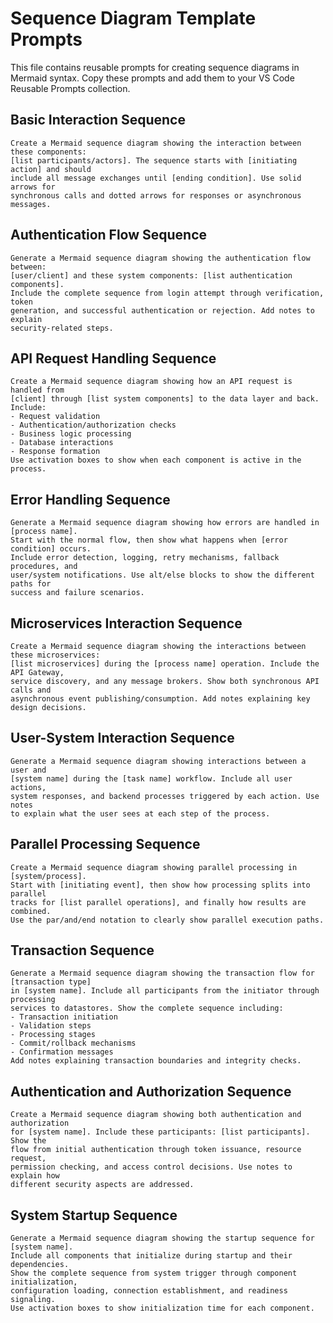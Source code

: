 # Sequence Diagram Template Prompts

This file contains reusable prompts for creating sequence diagrams in Mermaid syntax. Copy these prompts and add them to your VS Code Reusable Prompts collection.

## Basic Interaction Sequence

```
Create a Mermaid sequence diagram showing the interaction between these components:
[list participants/actors]. The sequence starts with [initiating action] and should
include all message exchanges until [ending condition]. Use solid arrows for
synchronous calls and dotted arrows for responses or asynchronous messages.
```

## Authentication Flow Sequence

```
Generate a Mermaid sequence diagram showing the authentication flow between:
[user/client] and these system components: [list authentication components].
Include the complete sequence from login attempt through verification, token
generation, and successful authentication or rejection. Add notes to explain
security-related steps.
```

## API Request Handling Sequence

```
Create a Mermaid sequence diagram showing how an API request is handled from
[client] through [list system components] to the data layer and back. Include:
- Request validation
- Authentication/authorization checks
- Business logic processing
- Database interactions
- Response formation
Use activation boxes to show when each component is active in the process.
```

## Error Handling Sequence

```
Generate a Mermaid sequence diagram showing how errors are handled in [process name].
Start with the normal flow, then show what happens when [error condition] occurs.
Include error detection, logging, retry mechanisms, fallback procedures, and 
user/system notifications. Use alt/else blocks to show the different paths for
success and failure scenarios.
```

## Microservices Interaction Sequence

```
Create a Mermaid sequence diagram showing the interactions between these microservices:
[list microservices] during the [process name] operation. Include the API Gateway,
service discovery, and any message brokers. Show both synchronous API calls and
asynchronous event publishing/consumption. Add notes explaining key design decisions.
```

## User-System Interaction Sequence

```
Generate a Mermaid sequence diagram showing interactions between a user and
[system name] during the [task name] workflow. Include all user actions,
system responses, and backend processes triggered by each action. Use notes
to explain what the user sees at each step of the process.
```

## Parallel Processing Sequence

```
Create a Mermaid sequence diagram showing parallel processing in [system/process].
Start with [initiating event], then show how processing splits into parallel 
tracks for [list parallel operations], and finally how results are combined.
Use the par/and/end notation to clearly show parallel execution paths.
```

## Transaction Sequence

```
Generate a Mermaid sequence diagram showing the transaction flow for [transaction type]
in [system name]. Include all participants from the initiator through processing
services to datastores. Show the complete sequence including:
- Transaction initiation
- Validation steps
- Processing stages
- Commit/rollback mechanisms
- Confirmation messages
Add notes explaining transaction boundaries and integrity checks.
```

## Authentication and Authorization Sequence

```
Create a Mermaid sequence diagram showing both authentication and authorization
for [system name]. Include these participants: [list participants]. Show the 
flow from initial authentication through token issuance, resource request,
permission checking, and access control decisions. Use notes to explain how
different security aspects are addressed.
```

## System Startup Sequence

```
Generate a Mermaid sequence diagram showing the startup sequence for [system name].
Include all components that initialize during startup and their dependencies.
Show the complete sequence from system trigger through component initialization,
configuration loading, connection establishment, and readiness signaling.
Use activation boxes to show initialization time for each component.
```
